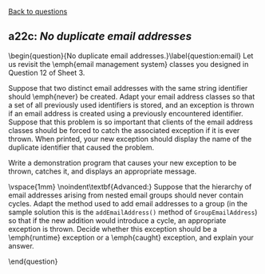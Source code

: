 [Back to questions](../README.md)

## a22c: *No duplicate email addresses*

\begin{question}{No duplicate email addresses.}\label{question:email}  Let us revisit the \emph{email management system} classes you designed
in Question 12 of Sheet 3.

Suppose that two distinct email addresses with the same string identifier should \emph{never} be created.  Adapt your
email address classes so that a set of all previously used identifiers is stored, and an exception is thrown if an email address is created using
a previously encountered identifier.  Suppose
that this problem is so important that clients of the email address classes should be forced to catch the associated exception if
it is ever thrown.  When printed, your new exception should display the name of the duplicate identifier that caused the problem.

Write a demonstration program that causes your new exception to be thrown, catches it, and displays an appropriate message.

\vspace{1mm}
\noindent\textbf{Advanced:} Suppose that the hierarchy of email addresses arising from nested email groups should never contain
cycles.  Adapt the method used to add email addresses to a group (in the sample solution this is the `addEmailAddress()` method of
`GroupEmailAddress`) so that if the new addition would introduce a cycle, an appropriate exception is thrown.  Decide whether
this exception should be a \emph{runtime} exception or a \emph{caught} exception, and explain your answer.

\end{question}
